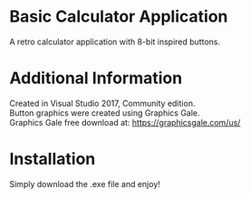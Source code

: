 # Basic Calculator Application
A retro calculator application with 8-bit inspired buttons. <br />

# Additional Information
Created in Visual Studio 2017, Community edition. <br />
Button graphics were created using Graphics Gale. <br />
Graphics Gale free download at: https://graphicsgale.com/us/

# Installation
Simply download the .exe file and enjoy! <br />
